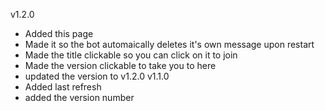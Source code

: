 v1.2.0
  - Added this page
  - Made it so the bot automaically deletes it's own message upon restart
  - Made the title clickable so you can click on it to join
  - Made the version clickable to take you to here
  - updated the version to v1.2.0
v1.1.0
  - Added last refresh
  - added the version number
    

